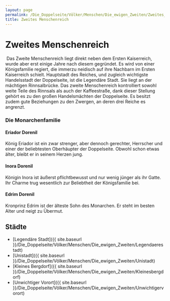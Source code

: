 ```yaml
---
layout: page
permalink: /Die_Doppelseite/Völker/Menschen/Die_ewigen_Zweiten/Zweites_Menschenreich
title: Zweites Menschenreich
---
```


# Zweites Menschenreich

<img alt="" src="{{ site.baseurl }}/assets/images/wappen/zweitesmenschenreich.jpg" />
Das Zweite Menschenreich liegt direkt neben dem Ersten Kaiserreich, wurde aber erst einige Jahre nach diesem gegründet. Es wird von einer Königsfamilie regiert, die immerzu neidisch auf ihre Nachbarn im Ersten Kaiserreich schielt. Hauptstadt des Reiches, und zugleich wichtigste Handelsstadt der Doppelseite, ist die Legendäre Stadt. Sie liegt an der mächtigen Rinnsalbrücke. Das zweite Menschenreich kontrolliert sowohl weite Teile des Rinnsals als auch der Kaffeestraße, dank dieser Stellung gehört es zu den großen Handelsmächten der Doppelseite. Es besitzt zudem gute Beziehungen zu den Zwergen, an deren drei Reiche es angrenzt.

### Die Monarchenfamilie

#### Eriador Dorenil

König Eriador ist ein zwar strenger, aber dennoch gerechter, Herrscher und einer der beliebtesten Oberhäupter der Doppelseite. Obwohl schon etwas älter, bleibt er in seinem Herzen jung.

#### Inora Dorenil

Königin Inora ist äußerst pflichtbewusst und nur wenig jünger als ihr Gatte. Ihr Charme trug wesentlich zur Beliebtheit der Königsfamilie bei.

#### Edrim Dorenil

Kronprinz Edrim ist der älteste Sohn des Monarchen. Er steht im besten Alter und neigt zu Übermut.

## Städte

- [Legendäre Stadt]({{ site.baseurl }}/Die_Doppelseite/Völker/Menschen/Die_ewigen_Zweiten/Legendaerestadt)
- [Unistadt]({{ site.baseurl }}/Die_Doppelseite/Völker/Menschen/Die_ewigen_Zweiten/Unistadt)
- [Kleines Bergdorf]({{ site.baseurl }}/Die_Doppelseite/Völker/Menschen/Die_ewigen_Zweiten/Kleinesbergdorf)
- [Unwichtiger Vorort]({{ site.baseurl }}/Die_Doppelseite/Völker/Menschen/Die_ewigen_Zweiten/Unwichtigervorort)

